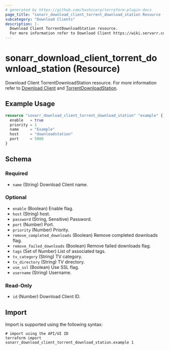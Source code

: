 ```yaml
---
# generated by https://github.com/hashicorp/terraform-plugin-docs
page_title: "sonarr_download_client_torrent_download_station Resource - terraform-provider-sonarr"
subcategory: "Download Clients"
description: |-
  Download Client TorrentDownloadStation resource.
  For more information refer to Download Client https://wiki.servarr.com/sonarr/settings#download-clients and TorrentDownloadStation https://wiki.servarr.com/sonarr/supported#torrentdownloadstation.
---
```


# sonarr_download_client_torrent_download_station (Resource)

<!-- subcategory:Download Clients -->
Download Client TorrentDownloadStation resource.
For more information refer to [Download Client](https://wiki.servarr.com/sonarr/settings#download-clients) and [TorrentDownloadStation](https://wiki.servarr.com/sonarr/supported#torrentdownloadstation).

## Example Usage

```terraform
resource "sonarr_download_client_torrent_download_station" "example" {
  enable   = true
  priority = 1
  name     = "Example"
  host     = "downloadstation"
  port     = 5000
}
```

<!-- schema generated by tfplugindocs -->
## Schema

### Required

- `name` (String) Download Client name.

### Optional

- `enable` (Boolean) Enable flag.
- `host` (String) host.
- `password` (String, Sensitive) Password.
- `port` (Number) Port.
- `priority` (Number) Priority.
- `remove_completed_downloads` (Boolean) Remove completed downloads flag.
- `remove_failed_downloads` (Boolean) Remove failed downloads flag.
- `tags` (Set of Number) List of associated tags.
- `tv_category` (String) TV category.
- `tv_directory` (String) TV directory.
- `use_ssl` (Boolean) Use SSL flag.
- `username` (String) Username.

### Read-Only

- `id` (Number) Download Client ID.

## Import

Import is supported using the following syntax:

```shell
# import using the API/UI ID
terraform import sonarr_download_client_torrent_download_station.example 1
```
